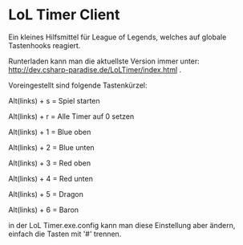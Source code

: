 LoL Timer Client
===============

Ein kleines Hilfsmittel für League of Legends, welches auf globale Tastenhooks reagiert.

Runterladen kann man die aktuellste Version immer unter: http://dev.csharp-paradise.de/LoLTimer/index.html .

Voreingestellt sind folgende Tastenkürzel:

Alt(links) + s = Spiel starten 

Alt(links) + r = Alle Timer auf 0 setzen

Alt(links) + 1 = Blue oben

Alt(links) + 2 = Blue unten

Alt(links) + 3 = Red oben

Alt(links) + 4 = Red unten

Alt(links) + 5 = Dragon

Alt(links) + 6 = Baron

in der LoL Timer.exe.config kann man diese Einstellung aber ändern, einfach die Tasten mit '#' trennen.
